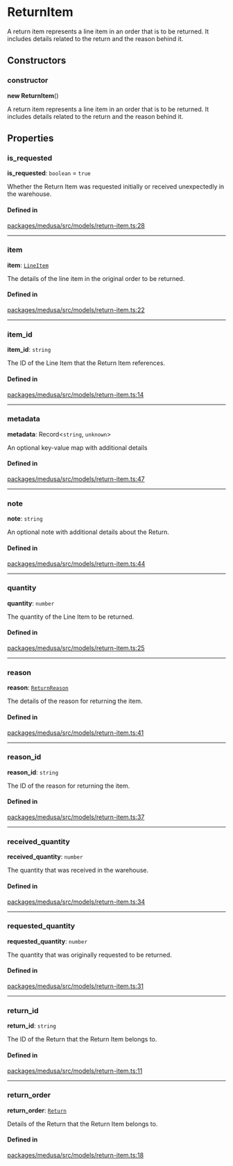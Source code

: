 # ReturnItem

A return item represents a line item in an order that is to be returned. It includes details related to the return and the reason behind it.

## Constructors

### constructor

**new ReturnItem**()

A return item represents a line item in an order that is to be returned. It includes details related to the return and the reason behind it.

## Properties

### is\_requested

 **is\_requested**: `boolean` = `true`

Whether the Return Item was requested initially or received unexpectedly in the warehouse.

#### Defined in

[packages/medusa/src/models/return-item.ts:28](https://github.com/medusajs/medusa/blob/3d9f5ae63/packages/medusa/src/models/return-item.ts#L28)

___

### item

 **item**: [`LineItem`](LineItem.md)

The details of the line item in the original order to be returned.

#### Defined in

[packages/medusa/src/models/return-item.ts:22](https://github.com/medusajs/medusa/blob/3d9f5ae63/packages/medusa/src/models/return-item.ts#L22)

___

### item\_id

 **item\_id**: `string`

The ID of the Line Item that the Return Item references.

#### Defined in

[packages/medusa/src/models/return-item.ts:14](https://github.com/medusajs/medusa/blob/3d9f5ae63/packages/medusa/src/models/return-item.ts#L14)

___

### metadata

 **metadata**: Record<`string`, `unknown`\>

An optional key-value map with additional details

#### Defined in

[packages/medusa/src/models/return-item.ts:47](https://github.com/medusajs/medusa/blob/3d9f5ae63/packages/medusa/src/models/return-item.ts#L47)

___

### note

 **note**: `string`

An optional note with additional details about the Return.

#### Defined in

[packages/medusa/src/models/return-item.ts:44](https://github.com/medusajs/medusa/blob/3d9f5ae63/packages/medusa/src/models/return-item.ts#L44)

___

### quantity

 **quantity**: `number`

The quantity of the Line Item to be returned.

#### Defined in

[packages/medusa/src/models/return-item.ts:25](https://github.com/medusajs/medusa/blob/3d9f5ae63/packages/medusa/src/models/return-item.ts#L25)

___

### reason

 **reason**: [`ReturnReason`](ReturnReason.md)

The details of the reason for returning the item.

#### Defined in

[packages/medusa/src/models/return-item.ts:41](https://github.com/medusajs/medusa/blob/3d9f5ae63/packages/medusa/src/models/return-item.ts#L41)

___

### reason\_id

 **reason\_id**: `string`

The ID of the reason for returning the item.

#### Defined in

[packages/medusa/src/models/return-item.ts:37](https://github.com/medusajs/medusa/blob/3d9f5ae63/packages/medusa/src/models/return-item.ts#L37)

___

### received\_quantity

 **received\_quantity**: `number`

The quantity that was received in the warehouse.

#### Defined in

[packages/medusa/src/models/return-item.ts:34](https://github.com/medusajs/medusa/blob/3d9f5ae63/packages/medusa/src/models/return-item.ts#L34)

___

### requested\_quantity

 **requested\_quantity**: `number`

The quantity that was originally requested to be returned.

#### Defined in

[packages/medusa/src/models/return-item.ts:31](https://github.com/medusajs/medusa/blob/3d9f5ae63/packages/medusa/src/models/return-item.ts#L31)

___

### return\_id

 **return\_id**: `string`

The ID of the Return that the Return Item belongs to.

#### Defined in

[packages/medusa/src/models/return-item.ts:11](https://github.com/medusajs/medusa/blob/3d9f5ae63/packages/medusa/src/models/return-item.ts#L11)

___

### return\_order

 **return\_order**: [`Return`](Return.md)

Details of the Return that the Return Item belongs to.

#### Defined in

[packages/medusa/src/models/return-item.ts:18](https://github.com/medusajs/medusa/blob/3d9f5ae63/packages/medusa/src/models/return-item.ts#L18)
